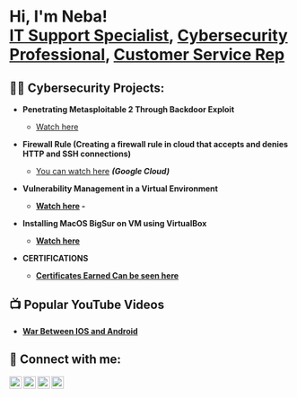 <h1>Hi, I'm Neba! <br/><a href="https://github.com/Techy-Bros">IT Support Specialist</a>, <a href="https://www.linkedin.com/in/neba-n-706136213/">Cybersecurity Professional</a>, <a href="https://www.tiktok.com/@tech.prince0">Customer Service Rep</a></h1>

<h2>👨‍💻 Cybersecurity Projects:</h2>

- <b>Penetrating Metasploitable 2 Through Backdoor Exploit </b>
  - [Watch here](https://drive.google.com/file/d/10JAHmEYbwbwq2ZpwTEBCD6ZQS5sjFsVM/view?usp=drive_link)
- <b>Firewall Rule (Creating a firewall rule in cloud that accepts and denies HTTP and SSH connections)</b>
  - [You can watch here](https://drive.google.com/file/d/19yyE2CDoMkRT63lA4GzgpPITixfaLj_x/view?usp=drive_link) <b><i>(Google Cloud)</b></i> <b>

- <b>Vulnerability Management in a Virtual Environment </b>
  - [Watch here](https://drive.google.com/file/d/1fRKFMuztBUl6mibFzsAzrhXhZd1D23cB/view?usp=drive_link)  - 
- <b>Installing MacOS BigSur on VM using VirtualBox </b>
  - [Watch here](https://drive.google.com/file/d/1ZwNYLh57w9Ty9aLTh6PnMunKaM6KkYkv/view?usp=drive_link)
- <b>CERTIFICATIONS</b>
  - [Certificates Earned Can be seen here](https://drive.google.com/drive/folders/1TC4Hdw9wcrqI15C1UqU7Oz3dKJEC0M-P?usp=drive_link)
 

<h2>📺 Popular YouTube Videos</h2>

- [War Between IOS and Android](https://www.youtube.com/watch?v=zounm6bwjHQ)


<h2> 🤳 Connect with me:</h2>

[<img align="left" alt="JoshMadakor | YouTube" width="22px" src="https://cdn.jsdelivr.net/npm/simple-icons@v3/icons/youtube.svg" />][youtube]
[<img align="left" alt="JoshMadakor | Tiktok" width="22px" src="https://cdn.jsdelivr.net/npm/simple-icons@v3/icons/tiktok.svg" />][tiktok]
[<img align="left" alt="JoshMadakor | LinkedIn" width="22px" src="https://cdn.jsdelivr.net/npm/simple-icons@v3/icons/linkedin.svg" />][linkedin]
[<img align="left" alt="JoshMadakor | Fiverr" width="22px" src="https://cdn.jsdelivr.net/npm/simple-icons@v3/icons/fiverr.svg" />][fiverr]

[fiverr]:  https://www.fiverr.com/nebadinho2
[youtube]: https://www.youtube.com/@nebaprincewill7032
[tiktok]: https://www.tiktok.com/@tech.prince0
[linkedin]: https://www.linkedin.com/in/neba-n-706136213/

<!--
**joshmadakor1/joshmadakor1** is a ✨ _special_ ✨ repository because its `README.md` (this file) appears on your GitHub profile.

Here are some ideas to get you started:

- 🔭 I’m currently working on ...
- 🌱 I’m currently learning ...
- 👯 I’m looking to collaborate on ...
- 🤔 I’m looking for help with ...
- 💬 Ask me about ...
- 📫 How to reach me: ...
- 😄 Pronouns: ...
- ⚡ Fun fact: ...
-->
